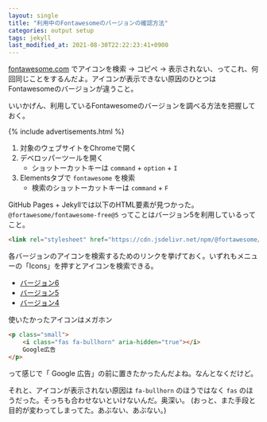 ```yaml
---
layout: single
title: "利用中のFontawesomeのバージョンの確認方法"
categories: output setup
tags: jekyll
last_modified_at: 2021-08-30T22:22:23:41+0900
---
```

[fontawesome.com](https://fontawesome.com/) でアイコンを検索 → コピペ → 表示されない、ってこれ、何回同じことをするんだよ。アイコンが表示できない原因のひとつはFontawesomeのバージョンが違うこと。

いいかげん、利用しているFontawesomeのバージョンを調べる方法を把握しておく。

{% include advertisements.html %}

1. 対象のウェブサイトをChromeで開く
2. デベロッパーツールを開く
   - ショットーカットキーは `command` + `option` + `I`
3. Elementsタブで `fontawesome` を検索
   - 検索のショットーカットキーは `command` + `F`

GitHub Pages + Jekyllでは以下のHTML要素が見つかった。`@fortawesome/fontawesome-free@5` ってことはバージョン5を利用しているってこと。

```html
<link rel="stylesheet" href="https://cdn.jsdelivr.net/npm/@fortawesome/fontawesome-free@5/css/all.min.css" as="style" onload="this.onload=null;this.rel='stylesheet'">
```

各バージョンのアイコンを検索するためのリンクを挙げておく。いずれもメニューの「Icons」を押すとアイコンを検索できる。
- [バージョン6](https://fontawesome.com/v6.0)
- [バージョン5](https://fontawesome.com/v5/changelog/latest)
- [バージョン4](https://fontawesome.com/v4.7/)

使いたかったアイコンはメガホン
<i class="fas fa-bullhorn" aria-hidden="true"></i>

```html
<p class="small">
    <i class="fas fa-bullhorn" aria-hidden="true"></i>
    Google広告
</p>
```

って感じで「 Google 広告」の前に置きたかったんだよね。なんとなくだけど。

それと、アイコンが表示されない原因は `fa-bullhorn` のほうではなく `fas` のほうだった。そっちも合わせないといけないんだ。奥深い。
(おっと、また手段と目的が変わってしまってた。あぶない、あぶない。)
